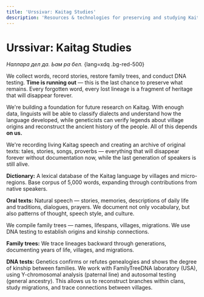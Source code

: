 ```yaml
---
title: 'Urssivar: Kaitag Studies'
description: 'Resources & technologies for preserving and studying Kaitag language, culture, history, and people.'
---
```


# Urssivar: Kaitag Studies

*Наллара дел да. Ьам ра бел.* {lang=xdq .bg-red-500}

We collect words, record stories, restore family trees, and conduct DNA testing.
**Time is running out** — this is the last chance to preserve what remains.
Every forgotten word, every lost lineage is a fragment of heritage that will disappear forever.

<VillageMap />

We're building a foundation for future research on Kaitag.
With enough data, linguists will be able to classify dialects and understand how the language
developed,
while geneticists can verify legends about village origins and reconstruct the ancient history of
the
people.
All of this depends **on us.**

<!-- ## <ULink to="https://codex.urssivar.com">Kaitag Language</ULink> -->

We're recording living Kaitag speech and creating an archive of original texts: tales, stories,
songs,
proverbs —
everything that will disappear forever without documentation now, while the last generation of
speakers
is
still alive.

**Dictionary:** A lexical database of the Kaitag language by villages and
micro-regions.
Base corpus of 5,000 words, expanding through contributions from native speakers.

**Oral texts:** Natural speech — stories, memories, descriptions of daily life and
traditions,
dialogues, prayers. We document not only vocabulary, but also patterns of thought, speech style, and
culture.

<!-- ## <ULink to="https://www.familytreedna.com/groups/kaitag/about">Kaitag Genealogy</ULink> -->

We compile family trees — names, lifespans, villages, migrations.
We use DNA testing to establish origins and kinship connections.

**Family trees:** We trace lineages backward through generations, documenting years of
life,
villages, and migrations.

**DNA tests:** Genetics confirms or refutes genealogies and shows the degree of kinship
between
families.
We work with FamilyTreeDNA laboratory (USA), using Y-chromosomal analysis (paternal line) and
autosomal
testing (general ancestry).
This allows us to reconstruct branches within clans, study migrations, and trace connections between
villages.

<Stamp />
